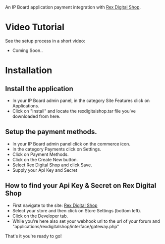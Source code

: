 An IP Board application payment integration with [Rex Digital Shop](https://shop.rexdigital.group).

# Video Tutorial
See the setup process in a short video:
- Coming Soon..

# Installation
## Install the application
- In your IP Board admin panel, in the category Site Features click on Applications.
- Click on "Install" and locate the rexdigitalshop.tar file you've downloaded from here.

## Setup the payment methods.
- In your IP Board admin panel click on the commerce icon.
- In the category Payments click on Settings.
- Click on Payment Methods.
- Click on the Create New button.
- Select Rex Digital Shop and click Save.
- Supply your Api Key and Secret

## How to find your Api Key & Secret on Rex Digital Shop
- First navigate to the site: [Rex Digital Shop](https://shop.rexdigital.group/merchant)
- Select your store and then click on Store Settings (bottom left).
- Click on the Developer tab.
- While you're here also set your webhook url to the url of your forum and "applications/rexdigitalshop/interface/gateway.php"

That's it you're ready to go!
